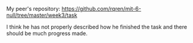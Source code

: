 My peer's repository: https://github.com/rqren/mit-6-null/tree/master/week3/task

I think he has not properly described how he finished the task and there should be much progress made.